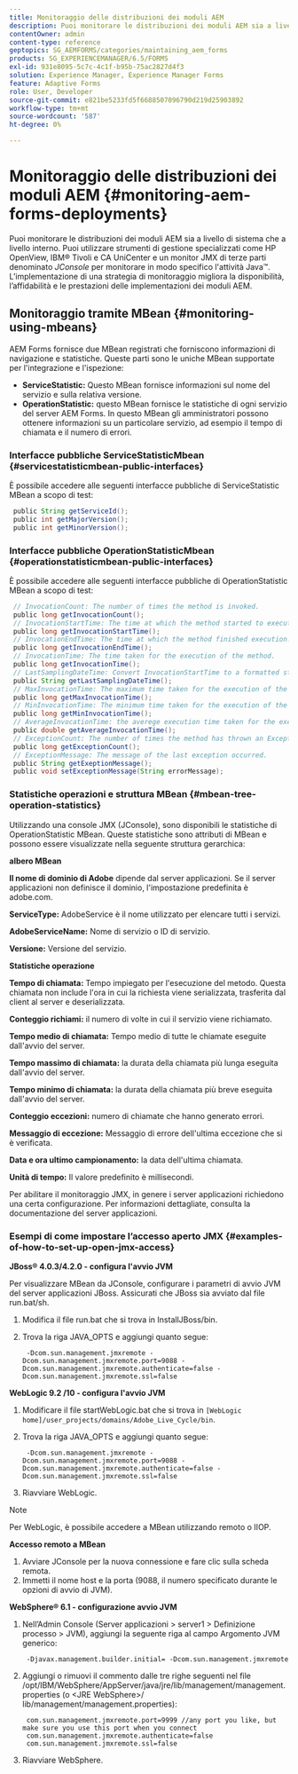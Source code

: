 ```yaml
---
title: Monitoraggio delle distribuzioni dei moduli AEM
description: Puoi monitorare le distribuzioni dei moduli AEM sia a livello di sistema che a livello interno. Per ulteriori informazioni sul monitoraggio delle distribuzioni dei moduli AEM, consulta questo documento.
contentOwner: admin
content-type: reference
geptopics: SG_AEMFORMS/categories/maintaining_aem_forms
products: SG_EXPERIENCEMANAGER/6.5/FORMS
exl-id: 931e8095-5c7c-4c1f-b95b-75ac2827d4f3
solution: Experience Manager, Experience Manager Forms
feature: Adaptive Forms
role: User, Developer
source-git-commit: e821be5233fd5f6688507096790d219d25903892
workflow-type: tm+mt
source-wordcount: '587'
ht-degree: 0%

---
```


# Monitoraggio delle distribuzioni dei moduli AEM {#monitoring-aem-forms-deployments}

Puoi monitorare le distribuzioni dei moduli AEM sia a livello di sistema che a livello interno. Puoi utilizzare strumenti di gestione specializzati come HP OpenView, IBM® Tivoli e CA UniCenter e un monitor JMX di terze parti denominato *JConsole* per monitorare in modo specifico l&#39;attività Java™. L’implementazione di una strategia di monitoraggio migliora la disponibilità, l’affidabilità e le prestazioni delle implementazioni dei moduli AEM.

<!-- For more information about monitoring AEM forms deployments, see [A technical guide for monitoring AEM forms deployments](https://www.adobe.com/devnet/livecycle/pdfs/lc_monitoring_wp_ue.pdf). This URL is 404. No suitable replacement URL was found after a search. Do not make this link live if it is dead! -->

## Monitoraggio tramite MBean {#monitoring-using-mbeans}

AEM Forms fornisce due MBean registrati che forniscono informazioni di navigazione e statistiche. Queste parti sono le uniche MBean supportate per l&#39;integrazione e l&#39;ispezione:

* **ServiceStatistic:** Questo MBean fornisce informazioni sul nome del servizio e sulla relativa versione.
* **OperationStatistic:** questo MBean fornisce le statistiche di ogni servizio del server AEM Forms. In questo MBean gli amministratori possono ottenere informazioni su un particolare servizio, ad esempio il tempo di chiamata e il numero di errori.

### Interfacce pubbliche ServiceStatisticMbean {#servicestatisticmbean-public-interfaces}

È possibile accedere alle seguenti interfacce pubbliche di ServiceStatistic MBean a scopo di test:

```java
 public String getServiceId();
 public int getMajorVersion();
 public int getMinorVersion();
```

### Interfacce pubbliche OperationStatisticMbean {#operationstatisticmbean-public-interfaces}

È possibile accedere alle seguenti interfacce pubbliche di OperationStatistic MBean a scopo di test:

```java
 // InvocationCount: The number of times the method is invoked.
 public long getInvocationCount();
 // InvocationStartTime: The time at which the method started to execute.
 public long getInvocationStartTime();
 // InvocationEndTime: The time at which the method finished execution.
 public long getInvocationEndTime();
 // InvocationTime: The time taken for the execution of the method.
 public long getInvocationTime();
 // LastSamplingDateTime: Convert InvocationStartTime to a formatted string
 public String getLastSamplingDateTime();
 // MaxInvocationTime: The maximum time taken for the execution of the method.
 public long getMaxInvocationTime();
 // MinInvocationTime: The minimum time taken for the execution of the method.
 public long getMinInvocationTime();
 // AverageInvocationTime: the averege execution time taken for the execution of the method.
 public double getAverageInvocationTime();
 // ExceptionCount: The number of times the method has thrown an Exception.
 public long getExceptionCount();
 // ExceptionMessage: The message of the last exception occurred.
 public String getExeptionMessage();
 public void setExceptionMessage(String errorMessage);
```

### Statistiche operazioni e struttura MBean {#mbean-tree-operation-statistics}

Utilizzando una console JMX (JConsole), sono disponibili le statistiche di OperationStatistic MBean. Queste statistiche sono attributi di MBean e possono essere visualizzate nella seguente struttura gerarchica:

**albero MBean**

**Il nome di dominio di Adobe** dipende dal server applicazioni. Se il server applicazioni non definisce il dominio, l&#39;impostazione predefinita è adobe.com.

**ServiceType:** AdobeService è il nome utilizzato per elencare tutti i servizi.

**AdobeServiceName:** Nome di servizio o ID di servizio.

**Versione:** Versione del servizio.

**Statistiche operazione**

**Tempo di chiamata:** Tempo impiegato per l&#39;esecuzione del metodo. Questa chiamata non include l&#39;ora in cui la richiesta viene serializzata, trasferita dal client al server e deserializzata.

**Conteggio richiami:** il numero di volte in cui il servizio viene richiamato.

**Tempo medio di chiamata:** Tempo medio di tutte le chiamate eseguite dall&#39;avvio del server.

**Tempo massimo di chiamata:** la durata della chiamata più lunga eseguita dall&#39;avvio del server.

**Tempo minimo di chiamata:** la durata della chiamata più breve eseguita dall&#39;avvio del server.

**Conteggio eccezioni:** numero di chiamate che hanno generato errori.

**Messaggio di eccezione:** Messaggio di errore dell&#39;ultima eccezione che si è verificata.

**Data e ora ultimo campionamento:** la data dell&#39;ultima chiamata.

**Unità di tempo:** Il valore predefinito è millisecondi.

Per abilitare il monitoraggio JMX, in genere i server applicazioni richiedono una certa configurazione. Per informazioni dettagliate, consulta la documentazione del server applicazioni.

### Esempi di come impostare l’accesso aperto JMX {#examples-of-how-to-set-up-open-jmx-access}

**JBoss® 4.0.3/4.2.0 - configura l&#39;avvio JVM**

Per visualizzare MBean da JConsole, configurare i parametri di avvio JVM del server applicazioni JBoss. Assicurati che JBoss sia avviato dal file run.bat/sh.

1. Modifica il file run.bat che si trova in InstallJBoss/bin.
1. Trova la riga JAVA_OPTS e aggiungi quanto segue:

   ```shell
    -Dcom.sun.management.jmxremote -Dcom.sun.management.jmxremote.port=9088 -Dcom.sun.management.jmxremote.authenticate=false -Dcom.sun.management.jmxremote.ssl=false
   ```

**WebLogic 9.2 /10 - configura l&#39;avvio JVM**

1. Modificare il file startWebLogic.bat che si trova in `[WebLogic home]/user_projects/domains/Adobe_Live_Cycle/bin`.
1. Trova la riga JAVA_OPTS e aggiungi quanto segue:

   ```shell
    -Dcom.sun.management.jmxremote -Dcom.sun.management.jmxremote.port=9088 -Dcom.sun.management.jmxremote.authenticate=false -Dcom.sun.management.jmxremote.ssl=false
   ```

1. Riavviare WebLogic.

>[!NOTE]
>
>Per WebLogic, è possibile accedere a MBean utilizzando remoto o IIOP.

**Accesso remoto a MBean**

1. Avviare JConsole per la nuova connessione e fare clic sulla scheda remota.
1. Immetti il nome host e la porta (9088, il numero specificato durante le opzioni di avvio di JVM).

**WebSphere® 6.1 - configurazione avvio JVM**

1. Nell’Admin Console (Server applicazioni > server1 > Definizione processo > JVM), aggiungi la seguente riga al campo Argomento JVM generico:

   ```shell
    -Djavax.management.builder.initial= -Dcom.sun.management.jmxremote
   ```

1. Aggiungi o rimuovi il commento dalle tre righe seguenti nel file /opt/IBM/WebSphere/AppServer/java/jre/lib/management/management.properties (o &lt;JRE WebSphere>/ lib/management/management.properties):

   ```shell
    com.sun.management.jmxremote.port=9999 //any port you like, but make sure you use this port when you connect
    com.sun.management.jmxremote.authenticate=false
    com.sun.management.jmxremote.ssl=false
   ```

1. Riavviare WebSphere.
